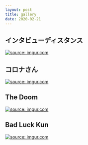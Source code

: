 ```yaml
---
layout: post
title: gallery
date: 2020-02-21
---
```


<!--2020-05-16-->
<div class="container padding-128px">
    <h2>インタビューディスタンス</h2> 
    <a href="https://imgur.com/TeK4V4L"><img class="img-fluid" src="https://i.imgur.com/TeK4V4L.png" title="source: imgur.com" /></a>
</div>
<!--2020-05-10-->
<div class="container padding-128px">
    <h2>コロナさん</h2> 
    <a href="https://imgur.com/Rbqbyg8"><img class="img-fluid" src="https://i.imgur.com/Rbqbyg8.png" title="source: imgur.com" /></a>
</div>
<!--2020-04-06-->
<div class="container padding-128px">
    <h2>The Doom</h2> 
    <a href="https://imgur.com/4CvS5jy"><img class="img-fluid" src="https://i.imgur.com/MJCe2s4.png" title="source: imgur.com" /></a>
</div>
<!--2020-02-21-->
<div class="container padding-128px">
    <h2>Bad Luck Kun</h2> 
    <a href="https://imgur.com/4CvS5jy"><img class="img-fluid" src="https://i.imgur.com/4CvS5jy.jpg" title="source: imgur.com" /></a>
</div>